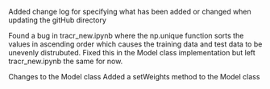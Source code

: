 Added change log for specifying what has been added or changed when updating the gitHub directory

Found a bug in tracr_new.ipynb where the np.unique function sorts the values in ascending order which 
causes the training data and test data to be unevenly distrubuted. Fixed this in the Model class 
implementation but left tracr_new.ipynb the same for now.

Changes to the Model class
    Added a setWeights method to the Model class
